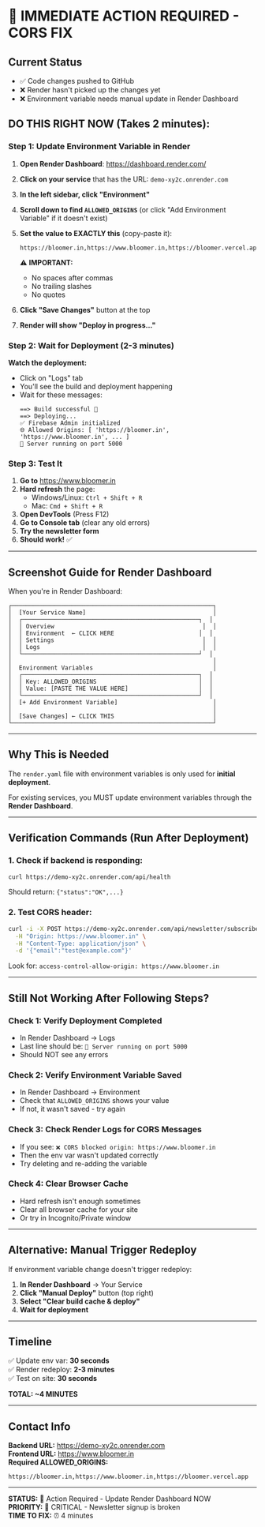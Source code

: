 # 🚨 IMMEDIATE ACTION REQUIRED - CORS FIX

## Current Status
- ✅ Code changes pushed to GitHub
- ❌ Render hasn't picked up the changes yet
- ❌ Environment variable needs manual update in Render Dashboard

## DO THIS RIGHT NOW (Takes 2 minutes):

### Step 1: Update Environment Variable in Render

1. **Open Render Dashboard**: https://dashboard.render.com/
   
2. **Click on your service** that has the URL: `demo-xy2c.onrender.com`

3. **In the left sidebar, click "Environment"**

4. **Scroll down to find `ALLOWED_ORIGINS`** (or click "Add Environment Variable" if it doesn't exist)

5. **Set the value to EXACTLY this** (copy-paste it):
   ```
   https://bloomer.in,https://www.bloomer.in,https://bloomer.vercel.app
   ```
   ⚠️ **IMPORTANT:** 
   - No spaces after commas
   - No trailing slashes
   - No quotes

6. **Click "Save Changes"** button at the top

7. **Render will show "Deploy in progress..."**

### Step 2: Wait for Deployment (2-3 minutes)

**Watch the deployment:**
- Click on "Logs" tab
- You'll see the build and deployment happening
- Wait for these messages:
  ```
  ==> Build successful 🎉
  ==> Deploying...
  ✅ Firebase Admin initialized
  🌐 Allowed Origins: [ 'https://bloomer.in', 'https://www.bloomer.in', ... ]
  🚀 Server running on port 5000
  ```

### Step 3: Test It

1. **Go to** https://www.bloomer.in
2. **Hard refresh** the page: 
   - Windows/Linux: `Ctrl + Shift + R`
   - Mac: `Cmd + Shift + R`
3. **Open DevTools** (Press F12)
4. **Go to Console tab** (clear any old errors)
5. **Try the newsletter form**
6. **Should work!** ✅

---

## Screenshot Guide for Render Dashboard

When you're in Render Dashboard:

```
┌─────────────────────────────────────────────────────────┐
│  [Your Service Name]                                    │
│  ┌──────────────────────────────────────────────────┐  │
│  │ Overview                                          │  │
│  │ Environment  ← CLICK HERE                        │  │
│  │ Settings                                          │  │
│  │ Logs                                              │  │
│  └──────────────────────────────────────────────────┘  │
│                                                         │
│  Environment Variables                                  │
│  ┌──────────────────────────────────────────────────┐  │
│  │ Key: ALLOWED_ORIGINS                             │  │
│  │ Value: [PASTE THE VALUE HERE]                    │  │
│  └──────────────────────────────────────────────────┘  │
│  [+ Add Environment Variable]                           │
│                                                         │
│  [Save Changes] ← CLICK THIS                            │
└─────────────────────────────────────────────────────────┘
```

---

## Why This is Needed

The `render.yaml` file with environment variables is only used for **initial deployment**. 

For existing services, you MUST update environment variables through the **Render Dashboard**.

---

## Verification Commands (Run After Deployment)

### 1. Check if backend is responding:
```bash
curl https://demo-xy2c.onrender.com/api/health
```
Should return: `{"status":"OK",...}`

### 2. Test CORS header:
```bash
curl -i -X POST https://demo-xy2c.onrender.com/api/newsletter/subscribe \
  -H "Origin: https://www.bloomer.in" \
  -H "Content-Type: application/json" \
  -d '{"email":"test@example.com"}'
```
Look for: `access-control-allow-origin: https://www.bloomer.in`

---

## Still Not Working After Following Steps?

### Check 1: Verify Deployment Completed
- In Render Dashboard → Logs
- Last line should be: `🚀 Server running on port 5000`
- Should NOT see any errors

### Check 2: Verify Environment Variable Saved
- In Render Dashboard → Environment
- Check that `ALLOWED_ORIGINS` shows your value
- If not, it wasn't saved - try again

### Check 3: Check Render Logs for CORS Messages
- If you see: `❌ CORS blocked origin: https://www.bloomer.in`
- Then the env var wasn't updated correctly
- Try deleting and re-adding the variable

### Check 4: Clear Browser Cache
- Hard refresh isn't enough sometimes
- Clear all browser cache for your site
- Or try in Incognito/Private window

---

## Alternative: Manual Trigger Redeploy

If environment variable change doesn't trigger redeploy:

1. **In Render Dashboard** → Your Service
2. **Click "Manual Deploy"** button (top right)
3. **Select "Clear build cache & deploy"**
4. **Wait for deployment**

---

## Timeline

✅ Update env var: **30 seconds**  
✅ Render redeploy: **2-3 minutes**  
✅ Test on site: **30 seconds**  

**TOTAL: ~4 MINUTES**

---

## Contact Info

**Backend URL:** https://demo-xy2c.onrender.com  
**Frontend URL:** https://www.bloomer.in  
**Required ALLOWED_ORIGINS:**
```
https://bloomer.in,https://www.bloomer.in,https://bloomer.vercel.app
```

---

**STATUS:** 🔴 Action Required - Update Render Dashboard NOW  
**PRIORITY:** 🚨 CRITICAL - Newsletter signup is broken  
**TIME TO FIX:** ⏰ 4 minutes
